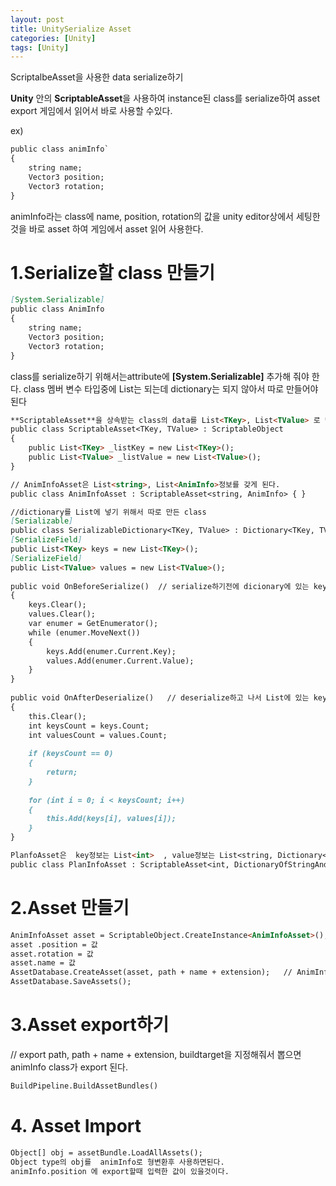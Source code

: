 ```yaml
---
layout: post
title: UnitySerialize Asset
categories: [Unity]
tags: [Unity]
---
```

	
ScriptalbeAsset을 사용한 data serialize하기   

**Unity** 안의 **ScriptableAsset**을 사용하여 instance된 class를 serialize하여 asset export 게임에서 읽어서 바로 사용할 수있다.

ex)  

```markdown
public class animInfo`
{ 
	string name; 
	Vector3 position;
	Vector3 rotation; 
}
```

animInfo라는 class에 name, position, rotation의 값을 unity editor상에서 세팅한것을 바로 asset 하여 게임에서 asset 읽어 사용한다.
 
# 1.Serialize할 class 만들기

```markdown
[System.Serializable]
public class AnimInfo
{ 
	string name; 
	Vector3 position;
	Vector3 rotation; 
}
```

class를 serialize하기 위해서는attribute에 **[System.Serializable]** 추가해 줘야 한다.   class 멤버 변수 타입중에  List는 되는데 dictionary는 되지 않아서 따로 만들어야된다

```markdown
**ScriptableAsset**을 상속받는 class의 data를 List<TKey>, List<TValue> 로 만듬.
public class ScriptableAsset<TKey, TValue> : ScriptableObject 
{    
	public List<TKey> _listKey = new List<TKey>();    
	public List<TValue> _listValue = new List<TValue>();
}
```
 
```markdown
// AnimInfoAsset은 List<string>, List<AnimInfo>정보를 갖게 된다.
public class AnimInfoAsset : ScriptableAsset<string, AnimInfo> { } 
```

```markdown
//dictionary를 List에 넣기 위해서 따로 만든 class
[Serializable] 
public class SerializableDictionary<TKey, TValue> : Dictionary<TKey, TValue>, ISerializationCallbackReceiver  
[SerializeField]   
public List<TKey> keys = new List<TKey>(); 
[SerializeField]    
public List<TValue> values = new List<TValue>();
 
public void OnBeforeSerialize()  // serialize하기전에 dicionary에 있는 key값과 value를 옮겨 넣는다.
{  
	keys.Clear();       
	values.Clear();
	var enumer = GetEnumerator();       
	while (enumer.MoveNext())       
	{
		keys.Add(enumer.Current.Key);            
		values.Add(enumer.Current.Value);        
	}    
}
 
public void OnAfterDeserialize()   // deserialize하고 나서 List에 있는 key값과 value를 dictionary에 옮겨 넣는다.
{   
	this.Clear();
	int keysCount = keys.Count;       
	int valuesCount = values.Count;       
	
	if (keysCount == 0)       
	{           
		return;       
	}
	
	for (int i = 0; i < keysCount; i++)     
	{          
		this.Add(keys[i], values[i]);    
	}
}

PlanfoAsset은  key정보는 List<int>  , value정보는 List<string, Dictionary<string, string>>을 갖게 된다.
public class PlanInfoAsset : ScriptableAsset<int, DictionaryOfStringAndString> { }  
 ```
 
# 2.Asset 만들기
 
```markdown
AnimInfoAsset asset = ScriptableObject.CreateInstance<AnimInfoAsset>(); 
asset .position = 값
asset.rotation = 값
asset.name = 값
AssetDatabase.CreateAsset(asset, path + name + extension);   // AnimInfo정보가 있는 .asset파일을 path 경로 name.extention 으로 생성
AssetDatabase.SaveAssets();
```

# 3.Asset export하기

// export path, path + name + extension, buildtarget을 지정해줘서 뽑으면 animInfo class가 export 된다.
```markdown
BuildPipeline.BuildAssetBundles() 
```

# 4. Asset Import

```markdown
Object[] obj = assetBundle.LoadAllAssets();
Object type의 obj를  animInfo로 형변환후 사용하면된다.
animInfo.position 에 export할때 입력한 값이 있을것이다.
```
